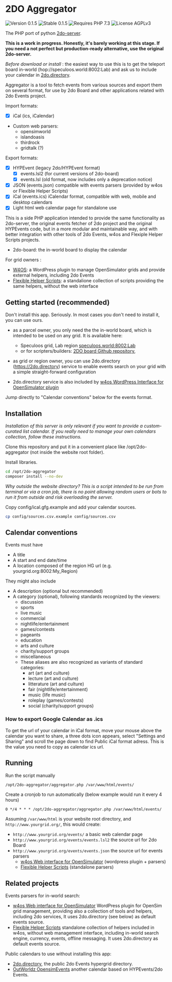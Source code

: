 # 2DO Aggregator

![Version 0.1.5](https://badgen.net/badge/Version/0.1.5/FFaa00)
![Stable 0.1.5](https://badgen.net/badge/0.1.5/None/00aa00)
![Requires PHP 7.3](https://badgen.net/badge/PHP/7.3/7884bf)
![License AGPLv3](https://badgen.net/badge/License/AGPLv3/552b55)

The PHP port of python [2do-server](https://github.com/GuduleLapointe/2do-server).

**This is a work in progress. Honestly, it's barely working at this stage. If you need a not perfect but production-ready alternative, use the original 2do-server.**

_Before download or install_ : the easiest way to use this is to get the teleport board in-world (hop://speculoos.world:8002:Lab) and ask us to include your calendar in [2do.directory](https://2do.directory/).

Aggregator is a tool to fetch events from various sources and export them 
on several format, for use by 2do Board and other applications related with
2do Events project.

Import formats:

- [x] iCal (ics, iCalendar)
- Custom web parsers:
  - opensimworld
  - islandoasis
  - thirdrock
  - gridtalk (?)

Export formats:

- [x] HYPEvent (legacy 2do/HYPEvent format)
  - [x] events.lsl2 (for current versions of 2do-board)
  - [x] events.lsl  (old format, now includes only a deprecation notice)
- [x] JSON (events.json) compatible with events parsers (provided by w4os or Flexible Helper Scripts)
- [x] iCal (events.ics) iCalendar format, compatible with web, mobile and desktop calendars
- [x] Light html web calendar page for standalone use

This is a side PHP application intended to provide the same functionality as 2do-server, the original events fetcher of 2do project and the original HYPEvents code, but in a more modular and maintainable way, and with better integration with other tools of 2do Events, w4os and Flexiple Helper Scripts projects.

- 2do-board: the in-world board to display the calendar

For grid owners :
- [W4OS](https://w4os.org): a WordPress plugin to manage OpenSimulator grids and provide external helpers, including 2do Events
- [Flexible Helper Scripts](https://github.com/GuduleLapointe/flexible_helper_scripts): a standalione collection of scripts providing the same helpers, without the web interface


## Getting started (recommended)

Don't install this app. Seriously. In most cases you don't need to install it, you can use ours.

- as a parcel owner, you only need the the in-world board, which is intended to be used on any grid. It is available here:

  - Speculoos grid, Lab region [speculoos.world:8002:Lab](hop://speculoos.world:8002/Lab/128/128/22)
  - or for scripters/builders: [2DO board Github repository](https://git.magiiic.com/opensimulator/2do-board),

- as grid or region owner, you can use 2do.directory (<https://2do.directory>) service to enable events search on your grid with a simple straight-forward configuration

- 2do.directory service is also included by [w4os WordPress Interface for OpenSimulator plugin](https://wordpress.org/plugins/w4os-opensimulator-web-interface/)

Jump directly to "Calendar conventions" below for the events format.

## Installation

_Installation of this server is only relevant if you want to provide a custom-curated list calendar. If you really need to manage your own calendars collection, follow these instructions._

Clone this repository and put it in a convenient place like /opt/2do-aggregator (not inside the website root folder).

Install libraries.
  ```bash
  cd /opt/2do-aggregator
  composer install --no-dev
  ```

_Why outside the website directory? This is a script intended to be run from terminal or via a cron job, there is no point allowing random users or bots to run it from outside and risk overloading the server._

Copy config/ical.gfg.example and add your calendar sources.
  ```bash
  cp config/sources.csv.example config/sources.csv
  ```

## Calendar conventions

Events must have
- A title
- A start and end date/time
- A location composed of the region HG url (e.g. yourgrid.org:8002:My_Region)

They might also include
- A description (optional but recommended)
- A category (optional), following standards recognized by the viewers:
  - discussion
  - sports
  - live music
  - commercial
  - nightlife/entertainment
  - games/contests
  - pageants
  - education
  - arts and culture
  - charity/support groups
  - miscellaneous
  - These aliases are also recognized as variants of standard categories:
    - art (art and culture)
    - lecture (art and culture)
    - litterature (art and culture)
    - fair (nightlife/entertainment)
    - music (life music)
    - roleplay (games/contests)
    - social (charity/support groups)

### How to export Google Calendar as .ics

To get the url of your calendar in iCal format, move your mouse above the calendar you want to share, a three dots icon appears, select "Settings and Sharing" and scroll the page down to find Public iCal format adress. This is the value you need to copy as calendar ics url.

## Running

Run the script manually
  ```bash
  /opt/2do-aggregator/aggregator.php /var/www/html/events/
  ```

Create a cronjob to run automatically (below example would run it every 4 hours)
  ```
  0 */4 * * * /opt/2do-aggregator/aggregator.php /var/www/html/events/
  ```

Assuming `/var/www/html` is your website root directory, and `http://www.yourgrid.org/`, this would create:
- `http://www.yourgrid.org/events/` a basic web calendar page
- `http://www.yourgrid.org/events/events.lsl2` the source url for 2do Board
- `http://www.yourgrid.org/events/events.json` the source url for events parsers
  - [w4os Web interface for OpenSimulator](https://w4os.org) (wordpress plugin + parsers)
  - [Flexible Helper Scripts](https://github.com/GuduleLapointe/flexible_helper_scripts) (standalone parsers)

## Related projects

Events parsers for in-world search:
- [w4os Web interface for OpenSimulator](https://w4os.org) WordPress plugin for OpenSim grid management, providing also a collection of tools and helpers, including 2do services, It uses 2do.directory (see below) as default events source.
- [Flexible Helper Scripts](https://github.com/GuduleLapointe/flexible_helper_scripts) standalone collection of helpers included in w4os, without web management interface, including in-world search engine, currency, events, offline messaging. It uses 2do.directory as default events source.

Public calendars to use without installing this app:
- [2do.directory](https://2do.directory), the public 2do Events hypergrid directory.
- [OutWorldz OpensimEvents](https://github.com/Outworldz/OpensimEvents) another calendar based on HYPEvents/2do Events.
